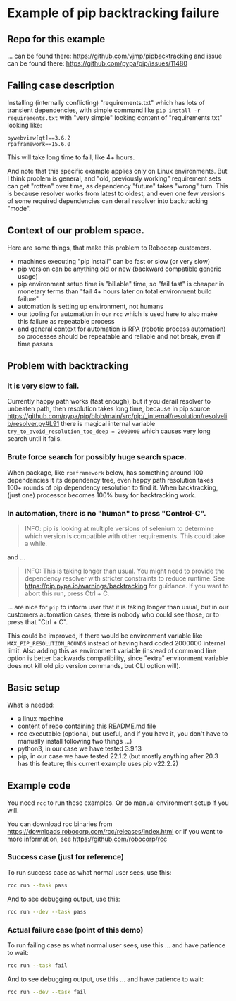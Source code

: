 # Example of pip backtracking failure

## Repo for this example

... can be found there: https://github.com/vjmp/pipbacktracking
and issue can be found there: https://github.com/pypa/pip/issues/11480

## Failing case description

Installing (internally conflicting) "requirements.txt" which has lots of
transient dependencies, with simple command like `pip install -r requirements.txt`
with "very simple" looking content of "requirements.txt" looking like:

```
pywebview[qt]==3.6.2
rpaframework==15.6.0
```

This will take long time to fail, like 4+ hours.

And note that this specific example applies only on Linux environments.
But I think problem is general, and "old, previously working" requirement sets
can get "rotten" over time, as dependency "future" takes "wrong" turn. This
is because resolver works from latest to oldest, and even one few versions of
some required dependencies can derail resolver into backtracking "mode".

## Context of our problem space.

Here are some things, that make this problem to Robocorp customers.

- machines executing "pip install" can be fast or slow (or very slow)
- pip version can be anything old or new (backward compatible generic usage)
- pip environment setup time is "billable" time, so "fail fast" is cheaper
  in monetary terms than "fail 4+ hours later on total environment build
  failure"
- automation is setting up environment, not humans
- our tooling for automation in our `rcc` which is used here to also make this
  failure as repeatable process
- and general context for automation is RPA (robotic process automation) so
  processes should be repeatable and reliable and not break, even if time passes

## Problem with backtracking

### It is very slow to fail.

Currently happy path works (fast enough), but if you derail resolver to unbeaten
path, then resolution takes long time, because in pip source
https://github.com/pypa/pip/blob/main/src/pip/_internal/resolution/resolvelib/resolver.py#L91
there is magical internal variable `try_to_avoid_resolution_too_deep = 2000000`
which causes very long search until it fails.

### Brute force search for possibly huge search space.

When package, like `rpaframework` below, has something around 100 dependencies
it its dependency tree, even happy path resolution takes 100+ rounds of pip
dependency resolution to find it. When backtracking, (just one) processor
becomes 100% busy for backtracking work.

### In automation, there is no "human" to press "Control-C".

> INFO: pip is looking at multiple versions of selenium to determine which
> version is compatible with other requirements. This could take a while.

and ...

> INFO: This is taking longer than usual. You might need to provide the
> dependency resolver with stricter constraints to reduce runtime.
> See https://pip.pypa.io/warnings/backtracking for guidance.
> If you want to abort this run, press Ctrl + C.

... are nice for `pip` to inform user that it is taking longer than usual, but
in our customers automation cases, there is nobody who could see those, or
to press that "Ctrl + C".

This could be improved, if there would be environment variable like
`MAX_PIP_RESOLUTION_ROUNDS` instead of having hard coded 2000000 internal limit.
Also adding this as environment variable (instead of command line option is
better backwards compatibility, since "extra" environment variable does not
kill old pip version commands, but CLI option will).

## Basic setup

What is needed:

- a linux machine
- content of repo containing this README.md file
- rcc executable (optional, but useful, and if you have it, you don't have
  to manually install following two things ...)
- python3, in our case we have tested 3.9.13
- pip, in our case we have tested 22.1.2 (but mostly anything after 20.3 has
  this feature; this current example uses pip v22.2.2)

## Example code

You need `rcc` to run these examples. Or do manual environment setup if you will.

You can download rcc binaries from https://downloads.robocorp.com/rcc/releases/index.html
or if you want to more information, see https://github.com/robocorp/rcc

### Success case (just for reference)

To run success case as what normal user sees, use this:

```sh
rcc run --task pass
```

And to see debugging output, use this:

```sh
rcc run --dev --task pass
```

### Actual failure case (point of this demo)

To run failing case as what normal user sees, use this ... and have patience to wait:

```sh
rcc run --task fail
```

And to see debugging output, use this ... and have patience to wait:

```sh
rcc run --dev --task fail
```
